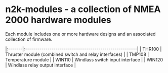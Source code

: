 # n2k-modules - a collection of NMEA 2000 hardware modules

Each module includes one or more hardware designs and an associated
collection of firmware.

|:-------|:-------------------------------------------------------|
| THR100 | Thruster module (combined switch and relay interfaces) |
| TMP108 | Temperature module |
| WIN110 | Windlass switch input interface |
| WIN120 | Windlass relay output interface |

